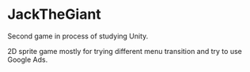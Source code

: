 # JackTheGiant
Second game in process of studying Unity.

2D sprite game mostly for trying different menu transition and try to use Google Ads.
